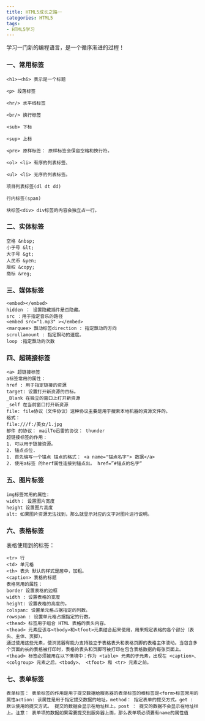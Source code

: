 ```yaml
---
title: HTML5成长之路一
categories: HTML5
tags: 
- HTML5学习
---
```

学习一门新的编程语言，是一个循序渐进的过程！
<!--more-->

### 一、常用标签

```<h1>~<h6> 表示是一个标题```

```<p> 段落标签```

```<hr/> 水平线标签```

```<br/> 换行标签```

```<sub> 下标```

```<sup> 上标```

```<pre> 原样标签： 原样标签会保留空格和换行符。```

```<ol> <li> 有序的列表标签、```

```<ul> <li> 无序的列表标签。```

```项目列表标签(dl dt dd)```

```行内标签(span)```

```块标签<div> div标签的内容会独立占一行。```

### 二、实体标签
```
空格 &nbsp;
小于号 &lt;
大于号 &gt;
人民币 &yen;
版权 &copy;
商标 &reg;
```
### 三、媒体标签
```
<embed></embed>
hidden ： 设置隐藏插件是否隐藏。
src ：用于指定音乐的路径
<embed src="1.mp3" ></embed>
<marquee> 飘动标签direction : 指定飘动的方向
scrollamount : 指定飘动的速度。
loop :指定飘动的次数
```

### 四、超链接标签
```
<a> 超链接标签
a标签常用的属性：
href : 用于指定链接的资源
target: 设置打开新资源的目标。
_Blank 在独立的窗口上打开新资源
_self 在当前窗口打开新资源
file: file协议（文件协议）这种协议主要是用于搜索本地机器的资源文件的。
格式：
file:///f:/美女/1.jpg
邮件 的协议： mailTo迅雷的协议： thunder
超链接标签的作用：
1. 可以用于链接资源。
2. 锚点点位.
1. 首先编写一个锚点 锚点的格式： <a name="锚点名字"> 数据</a>
2. 使用a标签 的herf属性连接到锚点出。 href=”#锚点的名字“
```

### 五、图片标签
```
img标签常用的属性:
width： 设置图片宽度
height 设置图片高度
alt: 如果图片资源无法找到，那么就显示对应的文字对图片进行说明。
```

### 六、表格标签

表格使用到的标签：

```<table> 表格
<tr> 行
<td> 单元格
<th> 表头 默认的样式是居中，加粗。
<caption> 表格的标题
表格常用的属性：
border 设置表格的边框
width : 设置表格的宽度
height: 设置表格的高度的。
colspan: 设置单元格占据指定的列数。
rowspan : 设置单元格占据指定的行数。
<thead> 标签用于组合 HTML 表格的表头内容。
<thead> 元素应该与<tbody>和<tfoot>元素结合起来使用，用来规定表格的各个部分（表头、主体、页脚）。
通过使用这些元素，使浏览器有能力支持独立于表格表头和表格页脚的表格主体滚动。当包含多个页面的长的表格被打印时，表格的表头和页脚可被打印在包含表格数据的每张页面上。
<thead> 标签必须被用在以下情境中：作为 <table> 元素的子元素，出现在 <caption>、<colgroup> 元素之后，<tbody>、 <tfoot> 和 <tr> 元素之前。
```
### 七、表单标签

``` 表单标签： 表单标签的作用是用于提交数据给服务器的表单标签的根标签是<form>标签常用的属性action: 该属性是用于指定提交数据的地址。method： 指定表单的提交方式。get : 默认使用的提交方式。 提交的数据会显示在地址栏上。post ： 提交的数据不会显示在地址栏上。注意： 表单项的数据如果需要提交到服务器上面，那么表单项必须要有name的属性值 ```